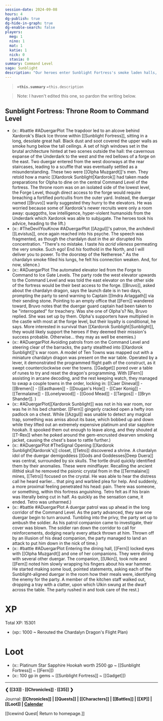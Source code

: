 ```yaml
---
session-date: 2024-09-08
hours: 4
dg-publish: true
dg-hide-in-graph: true
dg-enable-search: false
players:
  meg: 1
  nino: 1
  mat: 1
  katie: 1
  nick: 0
  stasia: 0
summary: Command Level
saga: Sunblight
description: "Our heroes enter Sunblight Fortress's smoke laden halls, stealthily moving from the throne room to the command level with the aid of Muzgardt-aligned duergar. Azgul and Tetro suffer independent psychic episodes in their exploring: Azgul listening to the calculated, simmering rage of Levistus and Tetro feeling the brain-splitting agony of a nearby lifeform. They learn that Sunblight's army is positioned to strike Ten Towns in two days, prompting them to send a message of warning to Captain Imdra Arlaggath in Easthaven. Finding Xardorok's War Room, the party uncovers the flight path of the chardalyn dragon. Gadget manages to scramble the chardalyn dragon's route, securing Ten Towns several more hours in case it falls under siege. Fern loots Xardorok's bedside chest, gleeful but cautious. Their stealth turns into bloodshed as they stumble into a patrol and skirmish in the dining halls, reuniting with Olpha Muzgardt."
---
```


> **`=this.summary`**
> `=this.description`

> Note: I haven't edited this one, so pardon the writing below.

## Sunblight Fortress: Throne Room to Command Level
- (x:: #battle #ADuergarPlot The trapdoor led to an alcove behind Xardorok's Black Ice throne within [[Sunblight Fortress]], sitting in a long, desolate great hall. Black dust and soot covered the upper walls as smoke hung below the tall ceilings. A set of high windows set in the brutal architecture hinted at two scenes outside the hall: the cavernous expanse of the Underdark to the west and the red bellows of a forge on the east. Two duergar entered from the west doorways at the rear staircases, leading to a scuffle that was eventually settled as a misunderstanding. These two were [[Olpha Muzgardt]]'s men. They retold how a manic [[Xardorok Sunblight|Xardorok]] had taken made preparations for Olpha to dine on the central Command Level of the fortress. The throne room was on an isolated side of the lowest level, the Forge Level, though direct access to the forge would require breaching a fortified portcullis from the outer yard. Instead, the duergar named [[Bruvo]] warily suggested they hurry to the elevators. He was worried because some of Xardorok's newer recruits were only a room away: quaggoths, low intelligence, hyper-violent humanoids from the Underdark which Xardorok was able to subjugate. The heroes took his advice, heading to the lift.)
- (x:: #TheDevilYouKnow #ADuergarPlot [[Azgul]]'s patron, the archdevil [[Levistus]], once again reached into his psyche. The speech was fragmented, as though the chardalyn dust in the air disrupted his concentration. "There's no mistake. I taste *his acrid vileness* permeating the very smoke. Such ego! End *his* foothold in the North, and I will deliver you to power. To the doorstep of the Netherese." As the chardalyn smoke filled his lungs, he felt his connection weaken. And, for now, silence.)
- (x:: #ADuergarPlot The automated elevator led from the Forge to Command to Ice Gate Levels. The party rode the west elevator upwards to the Command Level and was told the east elevator on the other side of the fortress would be their best access to the forge. [[Bruvo]], asked about the chardalyn dragon, says the launch date is in two days, prompting the party to send warning to Captain [[Imdra Arlaggath]] via their sending stone. Pointing to an empty office that [[Fern]] wandered toward, Bruvo notes that the duergar guard captain had been taken to be "interrogated" for treachery. Was she one of Olpha's? No, Bruvo replied. She was set up by them. Olpha's supporters have multiplied in the castle with most at the forge level, but their loyalty is conditional, he says. More interested in survival than [[Xardorok Sunblight|Sunblight]], they would likely support the heroes if they deemed their mission's success probable. Otherwise... they may as well be enemies.)
- (x:: #ADuergarPlot Avoiding patrols from on the Command Level and steering clear of the barracks, the party stealthed into [[Xardorok Sunblight]]'s war room. A model of Ten Towns was mapped out with a miniature chardalyn dragon was present on the war table. Operated by a lever, it demonstrated the programmed flight path of the construct, as it swept counterclockwise over the towns. [[Gadget]] pored over a table of runes to try and reset the dragon's programming. With [[Fern]] assisting in arcane decoding, and the rest keeping watch, they managed to swap a couple towns in the order, locking in: [[Caer Dineval]] - [[Bremen]] - [[Easthaven]] - [[Dougan's Hole]] - [[Caer Konig]] - [[Termalaine]] - [[Lonelywood]] - [[Good Mead]] - [[Targos]] - [[Bryn Shander]]. )
- (x:: #ADuergarPlot[[Xardorok Sunblight]] was not in his war room, nor was he in his bed chamber. [[Fern]] gingerly cracked open a hefty iron padlock on a chest. While [[Azgul]] was unable to detect any magical trap, something was amiss about its base, which bobbed up and down while they lifted out an extremely expensive platinum and star sapphire hookah. It spooked them out enough to leave along, and they shouted at [[T-Rex]] when he poked around the gem-encrusted dwarven smoking jacket, causing the chest's base to rattle further.)
- (x:: #ADuergarPlot #TheSignal Opening [[Xardorok Sunblight|Xardorok's]] closet, [[Tetro]] discovered a shrine. A chardalyn idol of the duergar demigoddess [[Gods and Goddesses|Deep Duera]] was central, surrounded by six skulls. The tortle druid quickly identified them by their anomalies. These were mindflayer. Recalling the ancient illithid skull he removed the psionic crystal from in the [[Termalaine]] mines, [[Tetro]] focused on the crystal. He was able to hear the distress call he heard earlier... that ping and warbled plea for help. And suddenly, a more proximal feeling penetrated his head: pain. There was someone, or something, within this fortress anguishing. Tetro felt as if his brain was literally being cut in half. As quickly as the sensation came, it ended. Tetro was unharmed.)
- (x:: #battle #ADuergarPlot A duergar patrol was up ahead in the long corridor of the Command Level. As the party advanced, they saw one duergar begin to turn around. Tumbling into the privy, the party set up to ambush the soldier. As his patrol companion came to investigate, their cover was blown. The soldier ran down the corridor to call for reinforcements, dodging nearly every attack thrown at him. Thrown off by an illusion of his dead companion, the party managed to land an attack to put him down in the nick of time.)
- (x:: #battle #ADuergarPlot Entering the dining hall, [[Fern]] locked eyes with [[Olpha Muzgardt]] and one of her companions. They were dining with several other duergar. The companion, [[Ulkin]], took note and [[Fern]] noted him slowly wrapping his fingers about his war hammer. He started making some loud, pointed statements, asking each of the Sunblight-aligned duergar in the room how their meals were, identifying the enemy for the party. A member of the kitchen staff walked out, dropping a tray with a clatter, upon which Ulkin swung at the dwarf across the table. The party rushed in and took care of the rest.)

# XP
Total XP: 15301
- (xp:: 1000 ~ Rerouted the Chardalyn Dragon's Flight Plan)

# Loot
- (x:: Platinum Star Sapphire Hookah worth 2500 gp ~ [[Sunblight Fortress]] ~ [[Fern]])
- (x:: 100 gp in gems ~ [[Sunblight Fortress]] ~ [[Gadget]])

---
**❮ [[33]] · [[Chronicles]] ·  [[35]] ❯**

Journal: **[[Chronicles]] | [[Quests]] |  [[Characters]] | [[Battles]] | [[XP]] | [[Loot]] | [Calendar](https://app.fantasy-calendar.com/calendars/38f9e3f5098bac1f655a4fb4241f35eb)**

[[Icewind Quest| Return to homepage.]]